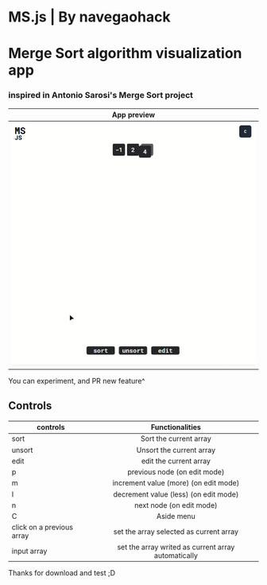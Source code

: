 # MS.js | By navegaohack
# Merge Sort algorithm visualization app
### inspired in Antonio Sarosi's Merge Sort project

| App preview |
|:---:|
|![App Demo.](./img/msjspreview.jpg "Image demo.") |

You can experiment, and PR new feature^

## Controls

| controls | Functionalities |
| ------------- |:-------------:|
| sort | Sort the current array |
| unsort | Unsort the current array |
| edit | edit the current array |
| p | previous node (on edit mode) |
| m | increment value (more) (on edit mode) |
| l | decrement value (less) (on edit mode) |
| n | next node (on edit mode) |
| C | Aside menu |
| click on a previous array | set the array selected as current array |
| input array | set the array writed as current array automatically |

Thanks for download and test ;D
